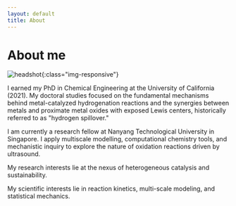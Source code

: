 ```yaml
---
layout: default
title: About
---
```

# About me

![headshot](/_assets/profile_photo.jpg){:class="img-responsive"}

I earned my PhD in Chemical Engineering at the University of California (2021). My doctoral studies focused on the fundamental mechanisms behind metal-catalyzed hydrogenation reactions and the synergies between metals and proximate metal oxides with exposed Lewis centers, historically referred to as "hydrogen spillover." 

I am currently a research fellow at Nanyang Technological University in Singapore. I apply multiscale modelling, computational chemistry tools, and mechanistic inquiry to explore the nature of oxidation reactions driven by ultrasound. 

My research interests lie at the nexus of heterogeneous catalysis and sustainability.

My scientific interests lie in reaction kinetics, multi-scale modeling, and statistical mechanics. 